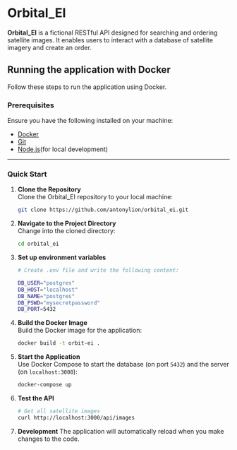 # Orbital_EI

**Orbital_EI** is a fictional RESTful API designed for searching and ordering satellite images. It enables users to interact with a database of satellite imagery and create an order.


## Running the application with Docker

Follow these steps to run the application using Docker.

### Prerequisites
Ensure you have the following installed on your machine:
- [Docker](https://www.docker.com/)
- [Git](https://git-scm.com/)
- [Node.js](https://nodejs.org/en)(for local development)

---

### Quick Start
1. **Clone the Repository**  
   Clone the Orbital_EI repository to your local machine:
   ```sh
   git clone https://github.com/antonylion/orbital_ei.git
   ```

2. **Navigate to the Project Directory**  
   Change into the cloned directory:
   ```sh
   cd orbital_ei
   ```

3. **Set up environment variables**
   ```sh
   # Create .env file and write the following content:

   DB_USER="postgres"
   DB_HOST="localhost"
   DB_NAME="postgres"
   DB_PSWD="mysecretpassword"
   DB_PORT=5432
   ```

4. **Build the Docker Image**  
   Build the Docker image for the application:
   ```sh
   docker build -t orbit-ei .
   ```

5. **Start the Application**  
   Use Docker Compose to start the database (on port `5432`) and the server (on `localhost:3000`):
   ```sh
   docker-compose up
   ```

6. **Test the API**
   ```sh
   # Get all satellite images
   curl http://localhost:3000/api/images
   ```

7. **Development**
   The application will automatically reload when you make changes to the code.